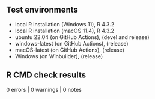 ## Test environments

* local R installation (Windows 11), R 4.3.2
* local R installation (macOS 11.4), R 4.3.2
* ubuntu 22.04 (on GitHub Actions), (devel and release)
* windows-latest (on GitHub Actions), (release)
* macOS-latest (on GitHub Actions), (release)
* Windows (on Winbuilder), (release)

## R CMD check results

0 errors | 0 warnings | 0 notes

